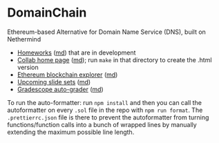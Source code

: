 # DomainChain
Ethereum-based Alternative for Domain Name Service (DNS), built on Nethermind



- [Homeworks](hws/readme.html) ([md](hws/readme.md)) that are in development
- [Collab home page](collab/home.html) ([md](collab/home.md)); run `make` in that directory to create the .html version
- [Ethereum blockchain explorer](explorer/readme.html) ([md](explorer/readme.md))
- [Upcoming slide sets](slides/readme.html) ([md](slides/readme.md))
- [Gradescope auto-grader](gradescope/readme.html) ([md](gradescope/readme.md))

To run the auto-formatter: run `npm install` and then you can call the autoformatter on every `.sol` file in the repo with `npm run format`. The `.prettierrc.json` file is there to prevent the autoformatter from turning functions/function calls into a bunch of wrapped lines by manually extending the maximum possible line length.


